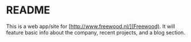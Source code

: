 # README

This is a web app/site for [http://www.freewood.nl/](Freewood). It will feature basic info about the company, recent projects, and a blog section.